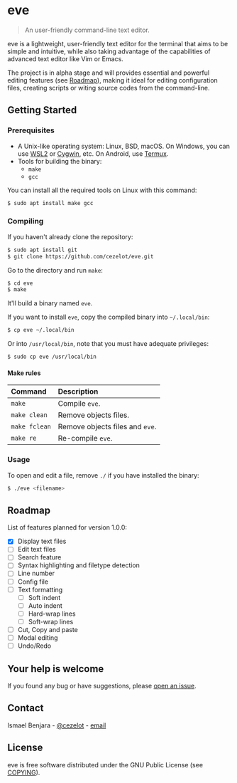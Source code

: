eve
===

> An user-friendly command-line text editor.

eve is a lightweight, user-friendly text editor for the terminal that aims to be simple and intuitive,
while also taking advantage of the capabilities of advanced text editor like Vim or Emacs.

The project is in alpha stage and will provides essential and powerful editing features (see [Roadmap](#roadmap)),
making it ideal for editing configuration files, creating scripts or witing source codes
from the command-line.

## Getting Started

### Prerequisites

- A Unix-like operating system: Linux, BSD, macOS.
  On Windows, you can use [WSL2](https://learn.microsoft.com/windows/wsl/install) or [Cygwin](https://cygwin.com), etc.
  On Android, use [Termux](https://termux.dev).
- Tools for building the binary:
  - `make`
  - `gcc`

You can install all the required tools on Linux with this command:

```bash
$ sudo apt install make gcc
```

### Compiling

If you haven't already clone the repository:

```bash
$ sudo apt install git
$ git clone https://github.com/cezelot/eve.git
```

Go to the directory and run `make`:

```bash
$ cd eve
$ make
```

It'll build a binary named `eve`.

If you want to install `eve`, copy the compiled binary into `~/.local/bin`:

```bash
$ cp eve ~/.local/bin
```

Or into `/usr/local/bin`, note that you must have adequate privileges:

```bash
$ sudo cp eve /usr/local/bin
```

#### Make rules

Command       |  Description
:-------------|:-------------
`make`        | Compile `eve`.
`make clean`  | Remove objects files.
`make fclean` | Remove objects files and `eve`.
`make re`     | Re-compile `eve`.

### Usage

To open and edit a file, remove `./` if you have installed the binary:

```bash
$ ./eve <filename>
```

## Roadmap

List of features planned for version 1.0.0:

 - [x] Display text files
 - [ ] Edit text files
 - [ ] Search feature
 - [ ] Syntax highlighting and filetype detection
 - [ ] Line number
 - [ ] Config file
 - [ ] Text formatting
   - [ ] Soft indent
   - [ ] Auto indent
   - [ ] Hard-wrap lines
   - [ ] Soft-wrap lines
 - [ ] Cut, Copy and paste
 - [ ] Modal editing
 - [ ] Undo/Redo

## Your help is welcome

If you found any bug or have suggestions, please [open an issue](https://github.com/cezelot/eve/issues/new).

## Contact

Ismael Benjara - [@cezelot](https://x.com/count_ezelot) - [email](mailto:cezelot@proton.me)

## License

eve is free software distributed under the GNU Public License (see [COPYING](COPYING)).
